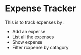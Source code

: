 # Expense Tracker
This is to track expenses by :
- Add an expense
- List all the expenses
- Show expense
- Filter rcxpense by catagory